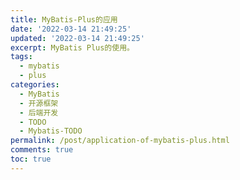 ```yaml
---
title: MyBatis-Plus的应用
date: '2022-03-14 21:49:25'
updated: '2022-03-14 21:49:25'
excerpt: MyBatis Plus的使用。
tags:
  - mybatis
  - plus
categories:
  - MyBatis
  - 开源框架
  - 后端开发
  - TODO
  - Mybatis-TODO
permalink: /post/application-of-mybatis-plus.html
comments: true
toc: true
---
```

